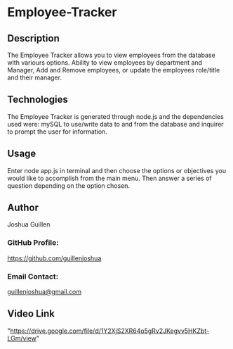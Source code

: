 # Employee-Tracker


## Description

The Employee Tracker allows you to view employees from the database with variours options. Ability to view employees by department and Manager, Add and Remove employees, or update the employees role/title and their manager.   

## Technologies
The Employee Tracker is generated through node.js and the dependencies used were: mySQL to use/write data to and from the database and inquirer to prompt the user for information.    

## Usage
Enter node app.js in terminal and then choose the options or objectives you would like to accomplish from the main menu.  Then answer a series of question depending on the option chosen.  

## Author
Joshua Guillen

### GitHub Profile: 
https://github.com/guillenjoshua

### Email Contact: 
guillenjoshua@gmail.com

## Video Link
"https://drive.google.com/file/d/1Y2XjS2XR64o5gRv2JKegvv5HKZbt-LGm/view"

